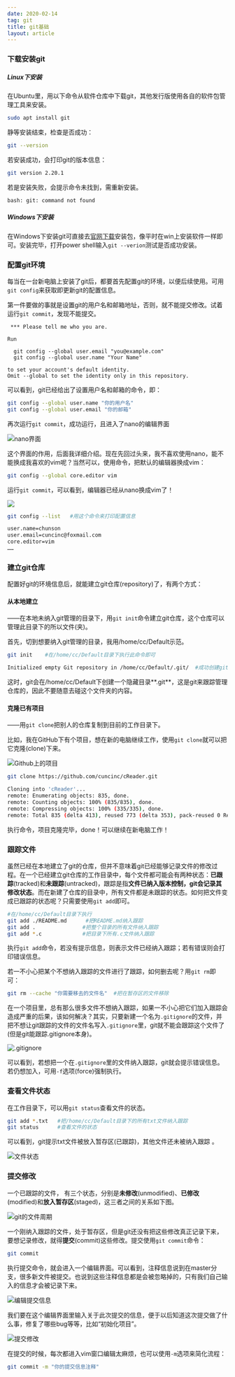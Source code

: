 ```yaml
---
date: 2020-02-14
tag: git
title: git基础
layout: article
---
```


### 下载安装git

##### Linux下安装

在Ubuntu里，用以下命令从软件仓库中下载git，其他发行版使用各自的软件包管理工具来安装。

```bash
sudo apt install git
```

静等安装结束，检查是否成功：

```bash
git --version
```

若安装成功，会打印git的版本信息：

```bash
git version 2.20.1
```

若是安装失败，会提示命令未找到，需重新安装。

```bash
bash: git: command not found
```

##### Windows下安装

在Windows下安装git可直接去[官网下载](https://git-scm.com/download/win)安装包，像平时在win上安装软件一样即可。安装完毕，打开power shell输入`git --verion`测试是否成功安装。

### 配置git环境

每当在一台新电脑上安装了git后，都要首先配置git的环境，以便后续使用。可用`git config`来获取即更新git的配置信息。

第一件要做的事就是设置git的用户名和邮箱地址，否则，就不能提交修改。试着运行`git commit`，发现不能提交。

```
 *** Please tell me who you are.

Run

  git config --global user.email "you@example.com"
  git config --global user.name "Your Name"

to set your account's default identity.
Omit --global to set the identity only in this repository.
```

可以看到，git已经给出了设置用户名和邮箱的命令，即：

```bash
git config --global user.name "你的用户名"
git config --global user.email "你的邮箱"
```

再次运行`git commit`，成功运行，且进入了nano的编辑界面

![nano界面](https://i.loli.net/2020/03/01/3uCvgSRhdZ9HErA.png)

这个界面的作用，后面我详细介绍。现在先回过头来，我不喜欢使用nano，能不能换成我喜欢的vim呢？当然可以，使用命令，把默认的编辑器换成vim：

```bash
git config --global core.editor vim
```

运行`git commit`，可以看到，编辑器已经从nano换成vim了！

![](https://i.loli.net/2020/03/01/PLjlNz9o1WGTnpV.png)

```bash
git config --list	#用这个命令来打印配置信息
```

```bash
user.name=chunson
user.email=cuncinc@foxmail.com
core.editor=vim
……
```

###  建立git仓库

配置好git的环境信息后，就能建立git仓库(repository)了，有两个方式：

#### 从本地建立

——在本地未纳入git管理的目录下，用`git init`命令建立git仓库，这个仓库可以管理此目录下的所以文件(夹)。

首先，切到想要纳入git管理的目录，我用/home/cc/Default示范。

```bash
git init	#在/home/cc/Default目录下执行此命令即可
```



```bash
Initialized empty Git repository in /home/cc/Default/.git/	#成功创建git仓库
```

这时，git会在/home/cc/Default下创建一个隐藏目录**.git**，这是git来跟踪管理仓库的，因此不要随意去碰这个文件夹的内容。

#### 克隆已有项目

——用`git clone`把别人的仓库复制到目前的工作目录下。

比如，我在GitHub下有个项目，想在新的电脑继续工作，使用`git clone`就可以把它克隆(clone)下来。

![Github上的项目](https://i.loli.net/2020/03/01/Z3xdFLz4DnHypTR.png)

```bash
git clone https://github.com/cuncinc/cReader.git
```

```bash
Cloning into 'cReader'...
remote: Enumerating objects: 835, done.
remote: Counting objects: 100% (835/835), done.
remote: Compressing objects: 100% (335/335), done.
remote: Total 835 (delta 413), reused 773 (delta 353), pack-reused 0 Receiving objects: 100% (835/835), 310.75 KiB | 14.00 KiB/s, done.   Resolving deltas: 100% (413/413), done.
```

执行命令，项目克隆完毕，done！可以继续在新电脑工作！

### 跟踪文件

虽然已经在本地建立了git的仓库，但并不意味着git已经能够记录文件的修改过程。在一个已经建立git仓库的工作目录中，每个文件都可能会有两种状态：**已跟踪**(tracked)和**未跟踪**(untracked)，跟踪是指**文件已纳入版本控制，git会记录其修改状态**。而在新建了仓库的目录中，所有文件都是未跟踪的状态。如何把文件变成已跟踪的状态呢？只需要使用`git add`即可。

```bash
#在/home/cc/Default目录下执行
git add ./README.md		 #把README.md纳入跟踪
git add .				#把整个目录的所有文件纳入跟踪
git add *.c				#把目录下所有.c文件纳入跟踪
```

执行`git add`命令，若没有提示信息，则表示文件已经纳入跟踪；若有错误则会打印错误信息。

若一不小心把某个不想纳入跟踪的文件进行了跟踪，如何删去呢？用`git rm`即可：

```bash
git rm --cache "你需要移去的文件名"	#把在暂存区的文件移除
```

在一个项目里，总有那么很多文件不想纳入跟踪，如果一不小心把它们加入跟踪会造成严重的后果，该如何解决？其实，只要新建一个名为`.gitignore`的文件，并把不想让git跟踪的文件的文件名写入`.gitignore`里，git就不能会跟踪这个文件了(但是git能跟踪.gitignore本身)。

![.gitignore](https://i.loli.net/2020/03/02/1lEIS6rZJukg7OX.png)

可以看到，若想把一个在`.gitignore`里的文件纳入跟踪，git就会提示错误信息。若仍想加入，可用`-f`选项(force)强制执行。

### 查看文件状态

在工作目录下，可以用`git status`查看文件的状态。

```bash
git add *.txt	#把/home/cc/Default目录下的所有txt文件纳入跟踪
git status		#查看文件的状态
```

可以看到，git提示txt文件被放入暂存区(已跟踪)，其他文件还未被纳入跟踪 。

![文件状态](https://i.loli.net/2020/03/02/TDxytGaAjJrC1mo.png)

### 提交修改

一个已跟踪的文件， 有三个状态，分别是**未修改**(unmodified)、**已修改**(modified)和**放入暂存区**(staged)，这三者之间的关系如下图。 

![git的文件周期](https://i.loli.net/2020/03/02/SiuEDQWp8HoVdNm.png)

一个刚纳入跟踪的文件，处于暂存区，但是git还没有把这些修改真正记录下来，要想记录修改，就得**提交**(commit)这些修改。提交使用`git commit`命令：

```bash
git commit
```

执行提交命令，就会进入一个编辑界面。可以看到，注释信息说到在master分支，很多新文件被提交。也说到这些注释信息都是会被忽略掉的，只有我们自己输入的信息才会被记录下来。

![编辑提交信息](https://i.loli.net/2020/03/02/icGFBhKktLzNMnf.png)

我们要在这个编辑界面里输入关于此次提交的信息，便于以后知道这次提交做了什么事，修复了哪些bug等等，比如“初始化项目”。

![提交修改](https://i.loli.net/2020/03/02/hSal62FQJUkTROd.png)

在提交的时候，每次都进入vim窗口编辑太麻烦，也可以使用`-m`选项来简化流程：

```bash
git commit -m "你的提交信息注释"
```



